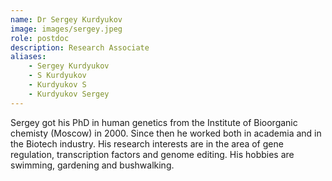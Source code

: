```yaml
---
name: Dr Sergey Kurdyukov  
image: images/sergey.jpeg
role: postdoc
description: Research Associate
aliases: 
    - Sergey Kurdyukov
    - S Kurdyukov
    - Kurdyukov S
    - Kurdyukov Sergey
---
```


Sergey got his PhD in human genetics from the Institute of Bioorganic chemisty (Moscow) in 2000. Since then he worked  both in academia and in the Biotech industry. His research interests are in the area of gene regulation, transcription factors and genome editing. His hobbies are swimming, gardening and bushwalking.
